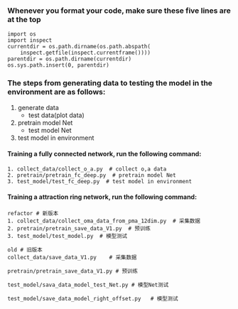 ### Whenever you format your code, make sure these five lines are at the top
```
import os
import inspect
currentdir = os.path.dirname(os.path.abspath(
    inspect.getfile(inspect.currentframe())))
parentdir = os.path.dirname(currentdir)
os.sys.path.insert(0, parentdir)
```

### The steps from generating data to testing the model in the environment are as follows:
1. generate data
   - test data(plot data)
2. pretrain model Net
   - test model Net  
3. test model in environment
   
#### Training a fully connected network, run the following command:
```
1. collect_data/collect_o_a.py  # collect o,a data
2. pretrain/pretrain_fc_deep.py  # pretrain model Net
3. test_model/test_fc_deep.py  # test model in environment
```
#### Training a attraction ring network, run the following command:
```
refactor # 新版本
1. collect_data/collect_oma_data_from_pma_12dim.py  # 采集数据
2. pretrain/pretrain_save_data_V1.py  # 预训练
3. test_model/test_model.py  # 模型测试
```

```
old # 旧版本 
collect_data/save_data_V1.py    # 采集数据

pretrain/pretrain_save_data_V1.py # 预训练

test_model/sava_data_model_test_Net.py # 模型Net测试

test_model/save_data_model_right_offset.py   # 模型测试
```